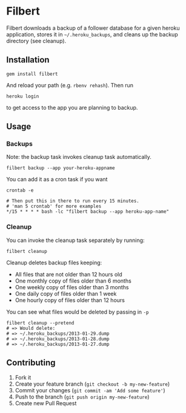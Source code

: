 # Filbert

Filbert downloads a backup of a follower database for a given heroku application, stores it in `~/.heroku_backups`, and cleans up the backup directory (see cleanup).

## Installation

    gem install filbert

And reload your path (e.g. `rbenv rehash`). Then run

    heroku login

to get access to the app you are planning to backup.

## Usage

### Backups

Note: the backup task invokes cleanup task automatically.

    filbert backup --app your-heroku-appname

You can add it as a cron task if you want

    crontab -e

    # Then put this in there to run every 15 minutes.
    # 'man 5 crontab' for more examples
    */15 * * * * bash -lc "filbert backup --app heroku-app-name"

### Cleanup

You can invoke the cleanup task separately by running:

    filbert cleanup

Cleanup deletes backup files keeping:

* All files that are not older than 12 hours old
* One monthly copy of files older than 6 months
* One weekly copy of files older than 3 months
* One daily copy of files older than 1 week
* One hourly copy of files older than 12 hours

You can see what files would be deleted by passing in `-p`

    filbert cleanup --pretend
    # => Would delete:
    # => ~/.heroku_backups/2013-01-29.dump
    # => ~/.heroku_backups/2013-01-28.dump
    # => ~/.heroku_backups/2013-01-27.dump

## Contributing

1. Fork it
2. Create your feature branch (`git checkout -b my-new-feature`)
3. Commit your changes (`git commit -am 'Add some feature'`)
4. Push to the branch (`git push origin my-new-feature`)
5. Create new Pull Request
